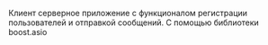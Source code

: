 Клиент серверное приложение с функционалом регистрации пользователей и отправкой сообщений.
С помощью библиотеки boost.asio